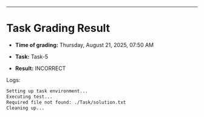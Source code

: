 
---
# Task Grading Result

- **Time of grading:** Thursday, August 21, 2025, 07:50 AM

- **Task:** Task-5

- **Result:** INCORRECT


Logs:
```bash
Setting up task environment...
Executing test...
Required file not found: ./Task/solution.txt
Cleaning up...
```
